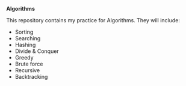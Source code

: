 **Algorithms**

This repository contains my practice for Algorithms. They will include:
- Sorting
- Searching
- Hashing
- Divide & Conquer
- Greedy
- Brute force
- Recursive
- Backtracking
